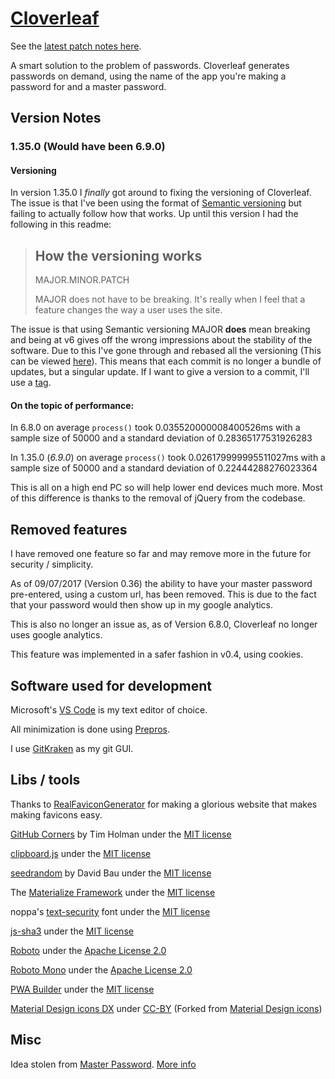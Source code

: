 # [Cloverleaf](https://childishgiant.github.io/Cloverleaf/)

See the [latest patch notes here](https://github.com/ChildishGiant/Cloverleaf/commit/master).

A smart solution to the problem of passwords. Cloverleaf generates passwords on demand, using the name of the app you're making a password for and a master password.

## Version Notes

### 1.35.0 (Would have been 6.9.0)

#### Versioning

In version 1.35.0 I *finally* got around to fixing the versioning of Cloverleaf. The issue is that I've been using the format of [Semantic versioning](https://semver.org/) but failing to actually follow how that works. Up until this version I had the following in this readme:

> ## How the versioning works
> MAJOR.MINOR.PATCH
>
> MAJOR does not have to be breaking. It's really when I feel that a feature changes the way a user uses the site.

The issue is that using Semantic versioning MAJOR **does** mean breaking and being at v6 gives off the wrong impressions about the stability of the software. Due to this I've gone through and rebased all the versioning (This can be viewed [here](https://gist.github.com/ChildishGiant/6be1d1d7fe23d1b32c504929c38aad11)). This means that each commit is no longer a bundle of updates, but a singular update. If I want to give a version to a commit, I'll use a [tag](https://git-scm.com/book/en/v2/Git-Basics-Tagging).

#### On the topic of performance:

In 6.8.0 on average `process()` took 0.035520000008400526ms with a sample size of 50000 and a standard deviation of 0.28365177531926283

In 1.35.0 (*6.9.0*) on average `process()` took 0.026179999995511027ms with a sample size of 50000 and a standard deviation of 0.22444288276023364

This is all on a high end PC so will help lower end devices much more. Most of this difference is thanks to the removal of jQuery from the codebase.

## Removed features

I have removed one feature so far and may remove more in the future for security / simplicity.

As of 09/07/2017 (Version 0.36) the ability to have your master password pre-entered, using a custom url, has been removed. This is due to the fact that your password would then show up in my google analytics.

This is also no longer an issue as, as of Version 6.8.0, Cloverleaf no longer uses google analytics.

This feature was implemented in a safer fashion in v0.4, using cookies.

## Software used for development

Microsoft's [VS Code](https://code.visualstudio.com/) is my text editor of choice.

All minimization is done using [Prepros](https://prepros.io).

I use [GitKraken](https://www.gitkraken.com/) as my git GUI.

## Libs / tools

Thanks to [RealFaviconGenerator](https://realfavicongenerator.net) for making a glorious website that makes making favicons easy.

[GitHub Corners](https://github.com/tholman/github-corners) by Tim Holman under the [MIT license](https://github.com/tholman/github-corners/blob/master/license.md)

[clipboard.js](https://github.com/zenorocha/clipboard.js/) under the [MIT license](https://github.com/zenorocha/clipboard.js/#license)

[seedrandom](https://github.com/davidbau/seedrandom) by David Bau under the [MIT license](https://github.com/davidbau/seedrandom#license-mit)

The [Materialize Framework](https://github.com/Dogfalo/materialize) under the [MIT license](https://github.com/Dogfalo/materialize/blob/v1-dev/LICENSE)

noppa's [text-security](https://github.com/noppa/text-security) font under the [MIT license](https://github.com/noppa/text-security/blob/master/LICENSE)

[js-sha3](https://github.com/emn178/js-sha3) under the [MIT license](https://github.com/emn178/js-sha3/blob/master/LICENSE.txt)

[Roboto](https://github.com/google/fonts/tree/master/apache/roboto) under the [Apache License 2.0](https://github.com/google/fonts/blob/master/apache/roboto/LICENSE.txt)

[Roboto Mono](https://github.com/google/fonts/tree/master/apache/robotomono) under the [Apache License 2.0](https://github.com/google/fonts/blob/master/apache/robotomono/LICENSE.txt)

[PWA Builder](https://www.pwabuilder.com/) under the [MIT license](https://github.com/pwa-builder/serviceworkers/blob/master/LICENSE.txt)

[Material Design icons DX](https://github.com/jossef/material-design-icons-iconfont) under [CC-BY](https://creativecommons.org/licenses/by/4.0/) (Forked from [Material Design icons](https://github.com/google/material-design-icons))

## Misc

Idea stolen from [Master Password](https://masterpasswordapp.com/). [More info](https://childishgiant.github.io/Cloverleaf/faq#remake)

